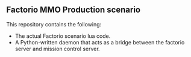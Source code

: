 Factorio MMO Production scenario
--------------------------------


This repository contains the following:

- The actual Factorio scenario lua code.
- A Python-written daemon that acts as a bridge 
  between the factorio server and mission control server.
